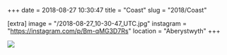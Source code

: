 +++
date = 2018-08-27 10:30:47
title = "Coast"
slug = "2018/Coast"

[extra]
image = "/2018-08-27_10-30-47_UTC.jpg"
instagram = "https://instagram.com/p/Bm-qMG3D7Rs"
location = "Aberystwyth"
+++

<img src="/2018-08-27_10-30-47_UTC.jpg" />
